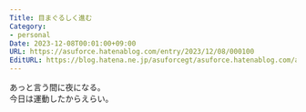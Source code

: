 ```yaml
---
Title: 目まぐるしく進む
Category:
- personal
Date: 2023-12-08T00:01:00+09:00
URL: https://asuforce.hatenablog.com/entry/2023/12/08/000100
EditURL: https://blog.hatena.ne.jp/asuforcegt/asuforce.hatenablog.com/atom/entry/6801883189065231207
---
```


あっと言う間に夜になる。  
今日は運動したからえらい。
